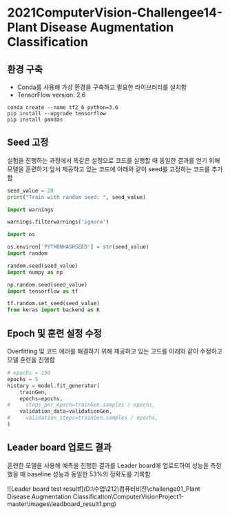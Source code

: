 # 2021ComputerVision-Challengee14-Plant Disease Augmentation Classification

## 환경 구축

- Conda를 사용해 가상 환경을 구축하고 필요한 라이브러리를 설치함
- TensorFlow version: 2.6

```
conda create --name tf2_6 python=3.6
pip install --upgrade tensorflow
pip install pandas
```

## Seed 고정

실험을 진행하는 과정에서 똑같은 설정으로 코드를 실행할 때 동일한 결과를 얻기 위해 모델을 훈련하기 앞서 제공하고 있는 코드에 아래와 같이 seed를 고정하는 코드를 추가함

```python
seed_value = 20
print("Train with random seed: ", seed_value)

import warnings

warnings.filterwarnings('ignore')

import os

os.environ['PYTHONHASHSEED'] = str(seed_value)
import random

random.seed(seed_value)
import numpy as np

np.random.seed(seed_value)
import tensorflow as tf

tf.random.set_seed(seed_value)
from keras import backend as K
```

##  Epoch 및 훈련 설정 수정

Overfitting 및 코드 에러를 해결하기 위해 제공하고 있는 고드를 아래와 같이 수정하고 모델 훈련을 진행함

```python
# epochs = 150
epochs = 5
history = model.fit_generator(
    trainGen, 
    epochs=epochs,
#     steps_per_epoch=trainGen.samples / epochs, 
    validation_data=validationGen,
#     validation_steps=trainGen.samples / epochs,
)
```

## Leader board 업로드 결과

훈련한 모델을 사용해 예측을 진행한 결과를 Leader board에 업로드하여 성능을 측정했을 때 baseline 성능과 동일한 53%의 정확도를 기록함

![Leader board test resultf](D:\수업\212\컴퓨터비전\challenge01_Plant Disease Augmentation Classification\ComputerVisionProject1-master\images\leadboard_result1.png)
